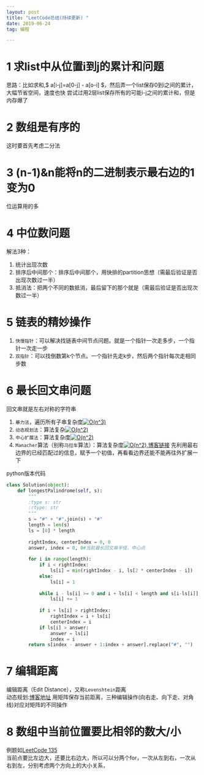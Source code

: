 ```yaml
---
layout: post
title: "LeetCode总结(持续更新) "
date: 2019-06-24
tag: 编程

---
```


# 1 求list中从位置i到j的累计和问题
思路：比如求和,$ a[i-j]=a[0-j] - a[o-i] $，然后弄一个list保存0到i之间的累计，大幅节省空间，速度也快
尝试过用2层list保存所有的可能i-j之间的累计和，但是内存爆了

# 2 数组是有序的
这时要首先考虑二分法

# 3 (n-1)&n能将n的二进制表示最右边的1变为0
位运算用的多

# 4 中位数问题
解法3种：
1. 统计出现次数
1. 排序后中间那个：排序后中间那个，用快排的partition思想（需最后验证是否出现次数过一半）
1. 抵消法：把两个不同的数抵消，最后留下的那个就是（需最后验证是否出现次数过一半）

# 5 链表的精妙操作
1. `快慢指针`：可以解决找链表中间节点问题。就是一个指针一次走多步，一个指针一次走一步
1. `双指针`：可以找倒数第k个节点。一个指针先走k步，然后两个指针每次走相同步数

# 6 最长回文串问题
回文串就是左右对称的字符串
1. `暴力法`，遍历所有子串复杂度<a href="https://www.codecogs.com/eqnedit.php?latex=O(n^3)" target="_blank"><img src="https://latex.codecogs.com/gif.latex?O(n^3)" title="O(n^3)" /></a>
1. `动态规划法`：算法复杂<a href="https://www.codecogs.com/eqnedit.php?latex=O(n^2)" target="_blank"><img src="https://latex.codecogs.com/gif.latex?O(n^2)" title="O(n^2)" /></a>
1. `中心扩展法`：算法复杂度<a href="https://www.codecogs.com/eqnedit.php?latex=O(n^2)" target="_blank"><img src="https://latex.codecogs.com/gif.latex?O(n^2)" title="O(n^2)" /></a>
1. `Manacher`算法（别称`马拉车`算法）：算法复杂度<a href="https://www.codecogs.com/eqnedit.php?latex=O(n^2)" target="_blank"><img src="https://latex.codecogs.com/gif.latex?O(n^2)" title="O(n^2)" /></a>,[博客链接](https://www.jianshu.com/p/494d7603cac4)  先利用最右边界的已经匹配过的信息，赋予一个初值，再看看边界还能不能再往外扩展一下

python版本代码
```python
class Solution(object):
    def longestPalindrome(self, s):
        """
        :type s: str
        :rtype: str
        """
        s = "#" + "#".join(s) + "#"
        length = len(s)
        ls = [0] * length
        
        rightIndex, centerIndex = 0, 0
        answer, index = 0, 0#当前最长回文串半径，中心点
        
        for i in range(length):
            if i < rightIndex:
                ls[i] = min(rightIndex - i, ls[2 * centerIndex - i])
            else:
                ls[i] = 1
            
            while i - ls[i] >= 0 and i + ls[i] < length and s[i-ls[i]] == s[i + ls[i]]:
                ls[i] += 1
            
            if i + ls[i] > rightIndex:
                rightIndex = i + ls[i]
                centerIndex = i
            if ls[i] > answer:
                answer = ls[i]
                index = i
        return s[index - answer + 1:index + answer].replace("#", "")
```

# 7 编辑距离
编辑距离（Edit Distance），又称`Levenshtein`距离<br>
动态规划:[博客地址](https://www.cnblogs.com/robert-dlut/p/4077540.html) 用矩阵保存当前距离，三种编辑操作(向右走、向下走、对角线)对应对矩阵的不同操作

# 8 数组中当前位置要比相邻的数大/小
例题如[LeetCode  135](https://leetcode-cn.com/problems/candy/) <br>
当前点要比左边大，还要比右边大，所以可以分两个for，一次从左到右，一次从右到左，分别考虑两个方向上的大小关系，
